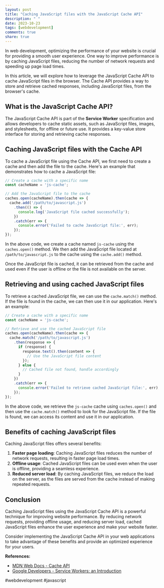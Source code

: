 ```yaml
---
layout: post
title: "Caching JavaScript files with the JavaScript Cache API"
description: " "
date: 2023-10-23
tags: [webdevelopment]
comments: true
share: true
---
```


In web development, optimizing the performance of your website is crucial for providing a smooth user experience. One way to improve performance is by caching JavaScript files, reducing the number of network requests and speeding up page load times.

In this article, we will explore how to leverage the JavaScript Cache API to cache JavaScript files in the browser. The Cache API provides a way to store and retrieve cached responses, including JavaScript files, from the browser's cache.

## What is the JavaScript Cache API?

The JavaScript Cache API is part of the **Service Worker** specification and allows developers to cache static assets, such as JavaScript files, images, and stylesheets, for offline or future use. It provides a key-value store interface for storing and retrieving cache responses.

## Caching JavaScript files with the Cache API

To cache a JavaScript file using the Cache API, we first need to create a cache and then add the file to the cache. Here's an example that demonstrates how to cache a JavaScript file:

```javascript
// Create a cache with a specific name
const cacheName = 'js-cache';

// Add the JavaScript file to the cache
caches.open(cacheName).then(cache => {
  cache.add('/path/to/javascript.js')
    .then(() => {
      console.log('JavaScript file cached successfully');
    })
    .catch(err => {
      console.error('Failed to cache JavaScript file:', err);
    });
});
```

In the above code, we create a cache named `js-cache` using the `caches.open()` method. We then add the JavaScript file located at `/path/to/javascript.js` to the cache using the `cache.add()` method.

Once the JavaScript file is cached, it can be retrieved from the cache and used even if the user is offline or the file is not available on the server.

## Retrieving and using cached JavaScript files

To retrieve a cached JavaScript file, we can use the `cache.match()` method. If the file is found in the cache, we can then use it in our application. Here's an example:

```javascript
// Create a cache with a specific name
const cacheName = 'js-cache';

// Retrieve and use the cached JavaScript file
caches.open(cacheName).then(cache => {
  cache.match('/path/to/javascript.js')
    .then(response => {
      if (response) {
        response.text().then(content => {
          // Use the JavaScript file content
        });
      } else {
        // Cached file not found, handle accordingly
      }
    })
    .catch(err => {
      console.error('Failed to retrieve cached JavaScript file:', err);
    });
});
```

In the above code, we retrieve the `js-cache` cache using `caches.open()` and then use the `cache.match()` method to look for the JavaScript file. If the file is found, we can access its content and use it in our application.

## Benefits of caching JavaScript files

Caching JavaScript files offers several benefits:

1. **Faster page loading**: Caching JavaScript files reduces the number of network requests, resulting in faster page load times.
2. **Offline usage**: Cached JavaScript files can be used even when the user is offline, providing a seamless experience.
3. **Reduced server load**: By caching JavaScript files, we reduce the load on the server, as the files are served from the cache instead of making repeated requests.

## Conclusion

Caching JavaScript files using the JavaScript Cache API is a powerful technique for improving website performance. By reducing network requests, providing offline usage, and reducing server load, cached JavaScript files enhance the user experience and make your website faster.

Consider implementing the JavaScript Cache API in your web applications to take advantage of these benefits and provide an optimized experience for your users.

**References:**

- [MDN Web Docs - Cache API](https://developer.mozilla.org/en-US/docs/Web/API/Cache)
- [Google Developers - Service Workers: an Introduction](https://developers.google.com/web/fundamentals/primers/service-workers) 

#webdevelopment #javascript
